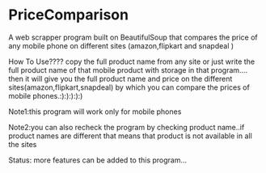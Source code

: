 # PriceComparison
A web scrapper program built on BeautifulSoup that compares the price of any mobile phone on different sites (amazon,flipkart and snapdeal )

How To Use????
copy the full product name from any site or just write the full product name of that mobile product with storage in that program....
then it will give you the full product name and price on the different sites(amazon,flipkart,snapdeal)
by which you can compare the prices of mobile phones.:):):):):)

Note1:this program will work only for mobile phones

Note2:you can also recheck the program by checking product name..if product names are different that means that product is not available in all the sites

Status:
more features can be added to this program...
